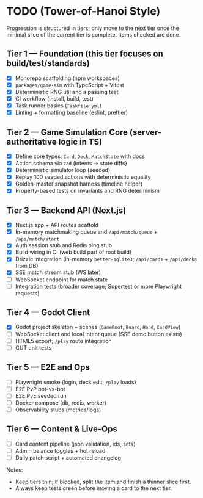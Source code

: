# TODO (Tower-of-Hanoi Style)

Progression is structured in tiers; only move to the next tier once the minimal slice of the current tier is complete. Items checked are done.

## Tier 1 — Foundation (this tier focuses on build/test/standards)
- [x] Monorepo scaffolding (npm workspaces)
- [x] `packages/game-sim` with TypeScript + Vitest
- [x] Deterministic RNG util and a passing test
- [x] CI workflow (install, build, test)
- [x] Task runner basics (`Taskfile.yml`)
- [x] Linting + formatting baseline (eslint, prettier)

## Tier 2 — Game Simulation Core (server-authoritative logic in TS)
- [x] Define core types: `Card`, `Deck`, `MatchState` with docs
- [x] Action schema via `zod` (intents → state diffs)
- [x] Deterministic simulator loop (seeded)
- [x] Replay 100 seeded actions with deterministic equality
- [x] Golden-master snapshot harness (timeline helper)
- [x] Property-based tests on invariants and RNG determinism

## Tier 3 — Backend API (Next.js)
- [x] Next.js app + API routes scaffold
- [x] In-memory matchmaking queue and `/api/match/queue` + `/api/match/start`
- [x] Auth session stub and Redis ping stub
- [x] Build wiring in CI (web build part of root build)
- [x] Drizzle integration (in-memory `better-sqlite3`; `/api/cards` + `/api/decks` from DB)
- [x] SSE match stream stub (WS later)
- [ ] WebSocket endpoint for match state
- [ ] Integration tests (broader coverage; Supertest or more Playwright requests)

## Tier 4 — Godot Client
- [x] Godot project skeleton + scenes (`GameRoot`, `Board`, `Hand`, `CardView`)
- [ ] WebSocket client and local intent queue (SSE demo button exists)
- [ ] HTML5 export; `/play` route integration
- [ ] GUT unit tests

## Tier 5 — E2E and Ops
- [ ] Playwright smoke (login, deck edit, `/play` loads)
- [ ] E2E PvP bot-vs-bot
- [ ] E2E PvE seeded run
- [ ] Docker compose (db, redis, worker)
- [ ] Observability stubs (metrics/logs)

## Tier 6 — Content & Live-Ops
- [ ] Card content pipeline (json validation, ids, sets)
- [ ] Admin balance toggles + hot reload
- [ ] Daily patch script + automated changelog

Notes:
- Keep tiers thin; if blocked, split the item and finish a thinner slice first.
- Always keep tests green before moving a card to the next tier.
